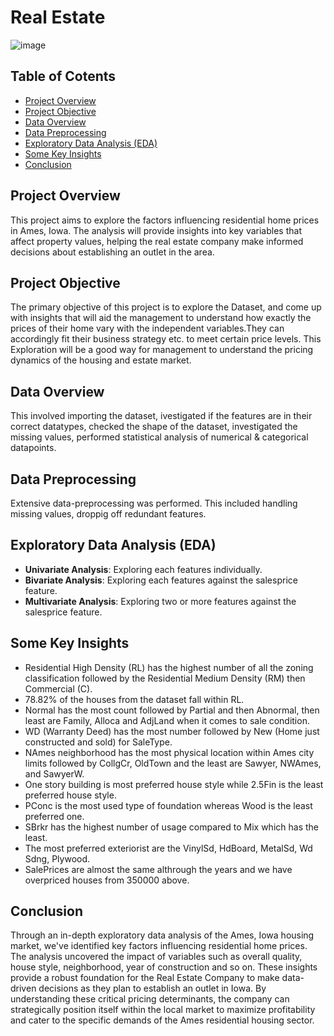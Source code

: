 # Real Estate

![image](https://github.com/user-attachments/assets/208458ed-c6c7-437d-baec-fa3d8310b01a)

## Table of Cotents
- [Project Overview](#project-overview)
- [Project Objective](#project-objective)
- [Data Overview](#data-overview)
- [Data Preprocessing](#data-preprocessing)
- [Exploratory Data Analysis (EDA)](#exploratory-data-analysis-EDA)
- [Some Key Insights](#some-key-insights)
- [Conclusion](#conclusion)

## Project Overview
This project aims to explore the factors influencing residential home prices in Ames, Iowa. The analysis will provide insights into key variables that affect property values, helping the real estate company make informed decisions about establishing an outlet in the area.


## Project Objective
The primary objective of this project is to explore the Dataset, and come up with insights that will aid the management to understand how exactly the prices of their home vary with the independent variables.They can accordingly fit their business strategy etc. to meet certain price levels. This Exploration will be a good way for management to understand the pricing dynamics of the housing and estate market.

## Data Overview
This involved importing the dataset, ivestigated if the features are in their correct datatypes, checked the shape of the dataset, investigated the missing values, performed statistical analysis of numerical & categorical datapoints.

## Data Preprocessing
Extensive data-preprocessing was performed. This included handling missing values, droppig off redundant features.

## Exploratory Data Analysis (EDA)
- **Univariate Analysis**: Exploring each features individually.
- **Bivariate Analysis**: Exploring each features against the salesprice feature.
- **Multivariate Analysis**: Exploring two or more features against the salesprice feature.

## Some Key Insights
- Residential High Density (RL) has the highest number of all the zoning classification followed by the Residential Medium Density (RM) then Commercial (C).
- 78.82% of the houses from the dataset fall within RL.
- Normal has the most count followed by Partial and then Abnormal, then least are Family, Alloca and AdjLand when it comes to sale condition.
- WD (Warranty Deed) has the most number followed by New (Home just constructed and sold) for SaleType.
- NAmes neighborhood has the most physical location within Ames city limits followed by CollgCr, OldTown and the least are Sawyer, NWAmes, and SawyerW.
- One story building is most preferred house style while 2.5Fin is the least preferred house style.
- PConc is the most used type of foundation whereas Wood is the least preferred one.
- SBrkr has the highest number of usage compared to Mix which has the least.
- The most preferred exteriorist are the VinylSd, HdBoard, MetalSd, Wd Sdng, Plywood.
- SalePrices are almost the same althrough the years and we have overpriced houses from 350000 above.

## Conclusion
Through an in-depth exploratory data analysis of the Ames, Iowa housing market, we've identified key factors influencing residential home prices. The analysis uncovered the impact of variables such as overall quality, house style, neighborhood, year of construction and so on. These insights provide a robust foundation for the Real Estate Company to make data-driven decisions as they plan to establish an outlet in Iowa. By understanding these critical pricing determinants, the company can strategically position itself within the local market to maximize profitability and cater to the specific demands of the Ames residential housing sector.



